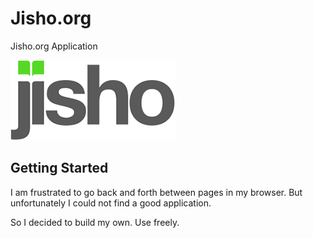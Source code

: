 # Jisho.org

Jisho.org Application

![jisho](asset/2.png)

## Getting Started

I am frustrated to go back and forth between pages in my browser. But unfortunately I could not find a good application.

So I decided to build my own. Use freely.

